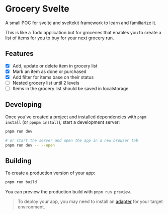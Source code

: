 # Grocery Svelte

A small POC for svelte and sveltekit framework to learn and familiarize it.

This is like a Todo application but for groceries that enables you to create a list of items for you to buy for your next grocery run.

## Features

- [x] Add, update or delete item in grocery list
- [x] Mark an item as done or purchased
- [x] Add filter for items base on their status
- [ ] Nested grocery list until 2 levels
- [ ] Items in the grocery list should be saved in localstorage

## Developing

Once you've created a project and installed dependencies with `pnpm install` (or `ppnpm install`), start a development server:

```bash
pnpm run dev

# or start the server and open the app in a new browser tab
pnpm run dev -- --open
```

## Building

To create a production version of your app:

```bash
pnpm run build
```

You can preview the production build with `pnpm run preview`.

> To deploy your app, you may need to install an [adapter](https://kit.svelte.dev/docs/adapters) for your target environment.

